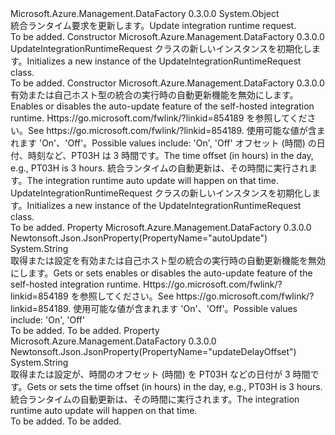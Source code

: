 <Type Name="UpdateIntegrationRuntimeRequest" FullName="Microsoft.Azure.Management.DataFactory.Models.UpdateIntegrationRuntimeRequest">
  <TypeSignature Language="C#" Value="public class UpdateIntegrationRuntimeRequest" />
  <TypeSignature Language="ILAsm" Value=".class public auto ansi beforefieldinit UpdateIntegrationRuntimeRequest extends System.Object" />
  <TypeSignature Language="DocId" Value="T:Microsoft.Azure.Management.DataFactory.Models.UpdateIntegrationRuntimeRequest" />
  <TypeSignature Language="VB.NET" Value="Public Class UpdateIntegrationRuntimeRequest" />
  <TypeSignature Language="F#" Value="type UpdateIntegrationRuntimeRequest = class" />
  <AssemblyInfo>
    <AssemblyName>Microsoft.Azure.Management.DataFactory</AssemblyName>
    <AssemblyVersion>0.3.0.0</AssemblyVersion>
  </AssemblyInfo>
  <Base>
    <BaseTypeName>System.Object</BaseTypeName>
  </Base>
  <Interfaces />
  <Docs>
    <summary>
            <span data-ttu-id="f1608-101">統合ランタイム要求を更新します。</span><span class="sxs-lookup"><span data-stu-id="f1608-101">Update integration runtime request.</span></span>
            </summary>
    <remarks>To be added.</remarks>
  </Docs>
  <Members>
    <Member MemberName=".ctor">
      <MemberSignature Language="C#" Value="public UpdateIntegrationRuntimeRequest ();" />
      <MemberSignature Language="ILAsm" Value=".method public hidebysig specialname rtspecialname instance void .ctor() cil managed" />
      <MemberSignature Language="DocId" Value="M:Microsoft.Azure.Management.DataFactory.Models.UpdateIntegrationRuntimeRequest.#ctor" />
      <MemberSignature Language="VB.NET" Value="Public Sub New ()" />
      <MemberType>Constructor</MemberType>
      <AssemblyInfo>
        <AssemblyName>Microsoft.Azure.Management.DataFactory</AssemblyName>
        <AssemblyVersion>0.3.0.0</AssemblyVersion>
      </AssemblyInfo>
      <Parameters />
      <Docs>
        <summary>
            <span data-ttu-id="f1608-102">UpdateIntegrationRuntimeRequest クラスの新しいインスタンスを初期化します。</span><span class="sxs-lookup"><span data-stu-id="f1608-102">Initializes a new instance of the UpdateIntegrationRuntimeRequest class.</span></span>
            </summary>
        <remarks>To be added.</remarks>
      </Docs>
    </Member>
    <Member MemberName=".ctor">
      <MemberSignature Language="C#" Value="public UpdateIntegrationRuntimeRequest (string autoUpdate = null, string updateDelayOffset = null);" />
      <MemberSignature Language="ILAsm" Value=".method public hidebysig specialname rtspecialname instance void .ctor(string autoUpdate, string updateDelayOffset) cil managed" />
      <MemberSignature Language="DocId" Value="M:Microsoft.Azure.Management.DataFactory.Models.UpdateIntegrationRuntimeRequest.#ctor(System.String,System.String)" />
      <MemberSignature Language="VB.NET" Value="Public Sub New (Optional autoUpdate As String = null, Optional updateDelayOffset As String = null)" />
      <MemberSignature Language="F#" Value="new Microsoft.Azure.Management.DataFactory.Models.UpdateIntegrationRuntimeRequest : string * string -&gt; Microsoft.Azure.Management.DataFactory.Models.UpdateIntegrationRuntimeRequest" Usage="new Microsoft.Azure.Management.DataFactory.Models.UpdateIntegrationRuntimeRequest (autoUpdate, updateDelayOffset)" />
      <MemberType>Constructor</MemberType>
      <AssemblyInfo>
        <AssemblyName>Microsoft.Azure.Management.DataFactory</AssemblyName>
        <AssemblyVersion>0.3.0.0</AssemblyVersion>
      </AssemblyInfo>
      <Parameters>
        <Parameter Name="autoUpdate" Type="System.String" />
        <Parameter Name="updateDelayOffset" Type="System.String" />
      </Parameters>
      <Docs>
        <param name="autoUpdate"><span data-ttu-id="f1608-103">有効または自己ホスト型の統合の実行時の自動更新機能を無効にします。</span><span class="sxs-lookup"><span data-stu-id="f1608-103">Enables or disables the auto-update feature of the self-hosted integration runtime.</span></span> <span data-ttu-id="f1608-104">Https://go.microsoft.com/fwlink/?linkid=854189 を参照してください。</span><span class="sxs-lookup"><span data-stu-id="f1608-104">See https://go.microsoft.com/fwlink/?linkid=854189.</span></span> <span data-ttu-id="f1608-105">使用可能な値が含まれます 'On'、'Off'。</span><span class="sxs-lookup"><span data-stu-id="f1608-105">Possible values include: 'On', 'Off'</span></span></param>
        <param name="updateDelayOffset"><span data-ttu-id="f1608-106">オフセット (時間) の日付、時刻など、PT03H は 3 時間です。</span><span class="sxs-lookup"><span data-stu-id="f1608-106">The time offset (in hours) in the day, e.g., PT03H is 3 hours.</span></span> <span data-ttu-id="f1608-107">統合ランタイムの自動更新は、その時間に実行されます。</span><span class="sxs-lookup"><span data-stu-id="f1608-107">The integration runtime auto update will happen on that time.</span></span></param>
        <summary>
            <span data-ttu-id="f1608-108">UpdateIntegrationRuntimeRequest クラスの新しいインスタンスを初期化します。</span><span class="sxs-lookup"><span data-stu-id="f1608-108">Initializes a new instance of the UpdateIntegrationRuntimeRequest class.</span></span>
            </summary>
        <remarks>To be added.</remarks>
      </Docs>
    </Member>
    <Member MemberName="AutoUpdate">
      <MemberSignature Language="C#" Value="public string AutoUpdate { get; set; }" />
      <MemberSignature Language="ILAsm" Value=".property instance string AutoUpdate" />
      <MemberSignature Language="DocId" Value="P:Microsoft.Azure.Management.DataFactory.Models.UpdateIntegrationRuntimeRequest.AutoUpdate" />
      <MemberSignature Language="VB.NET" Value="Public Property AutoUpdate As String" />
      <MemberSignature Language="F#" Value="member this.AutoUpdate : string with get, set" Usage="Microsoft.Azure.Management.DataFactory.Models.UpdateIntegrationRuntimeRequest.AutoUpdate" />
      <MemberType>Property</MemberType>
      <AssemblyInfo>
        <AssemblyName>Microsoft.Azure.Management.DataFactory</AssemblyName>
        <AssemblyVersion>0.3.0.0</AssemblyVersion>
      </AssemblyInfo>
      <Attributes>
        <Attribute>
          <AttributeName>Newtonsoft.Json.JsonProperty(PropertyName="autoUpdate")</AttributeName>
        </Attribute>
      </Attributes>
      <ReturnValue>
        <ReturnType>System.String</ReturnType>
      </ReturnValue>
      <Docs>
        <summary>
            <span data-ttu-id="f1608-109">取得または設定を有効または自己ホスト型の統合の実行時の自動更新機能を無効にします。</span><span class="sxs-lookup"><span data-stu-id="f1608-109">Gets or sets enables or disables the auto-update feature of the self-hosted integration runtime.</span></span> <span data-ttu-id="f1608-110">Https://go.microsoft.com/fwlink/?linkid=854189 を参照してください。</span><span class="sxs-lookup"><span data-stu-id="f1608-110">See https://go.microsoft.com/fwlink/?linkid=854189.</span></span> <span data-ttu-id="f1608-111">使用可能な値が含まれます 'On'、'Off'。</span><span class="sxs-lookup"><span data-stu-id="f1608-111">Possible values include: 'On', 'Off'</span></span>
            </summary>
        <value>To be added.</value>
        <remarks>To be added.</remarks>
      </Docs>
    </Member>
    <Member MemberName="UpdateDelayOffset">
      <MemberSignature Language="C#" Value="public string UpdateDelayOffset { get; set; }" />
      <MemberSignature Language="ILAsm" Value=".property instance string UpdateDelayOffset" />
      <MemberSignature Language="DocId" Value="P:Microsoft.Azure.Management.DataFactory.Models.UpdateIntegrationRuntimeRequest.UpdateDelayOffset" />
      <MemberSignature Language="VB.NET" Value="Public Property UpdateDelayOffset As String" />
      <MemberSignature Language="F#" Value="member this.UpdateDelayOffset : string with get, set" Usage="Microsoft.Azure.Management.DataFactory.Models.UpdateIntegrationRuntimeRequest.UpdateDelayOffset" />
      <MemberType>Property</MemberType>
      <AssemblyInfo>
        <AssemblyName>Microsoft.Azure.Management.DataFactory</AssemblyName>
        <AssemblyVersion>0.3.0.0</AssemblyVersion>
      </AssemblyInfo>
      <Attributes>
        <Attribute>
          <AttributeName>Newtonsoft.Json.JsonProperty(PropertyName="updateDelayOffset")</AttributeName>
        </Attribute>
      </Attributes>
      <ReturnValue>
        <ReturnType>System.String</ReturnType>
      </ReturnValue>
      <Docs>
        <summary>
            <span data-ttu-id="f1608-112">取得または設定が、時間のオフセット (時間) を PT03H などの日付が 3 時間です。</span><span class="sxs-lookup"><span data-stu-id="f1608-112">Gets or sets the time offset (in hours) in the day, e.g., PT03H is 3 hours.</span></span> <span data-ttu-id="f1608-113">統合ランタイムの自動更新は、その時間に実行されます。</span><span class="sxs-lookup"><span data-stu-id="f1608-113">The integration runtime auto update will happen on that time.</span></span>
            </summary>
        <value>To be added.</value>
        <remarks>To be added.</remarks>
      </Docs>
    </Member>
  </Members>
</Type>